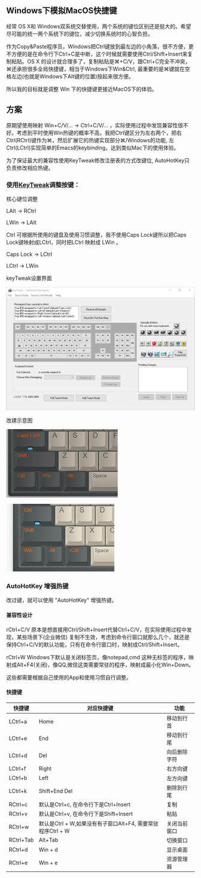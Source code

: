 ## Windows下模拟MacOS快捷键

经常 OS X和 Windows双系统交替使用，两个系统的键位区别还是挺大的。希望尽可能的统一两个系统下的键位，减少切换系统时的心智负担。

作为Copy&Paste程序员，Windows把Ctrl键放到最左边的小角落，很不方便，更不方便的是在命令行下Ctrl+C是中断，这个时候就需要使用Ctrl/Shift+Insert来复制粘贴。OS X 的设计就合理多了，复制粘贴是⌘+C/V，跟Ctrl+C完全不冲突，⌘还承担很多全局快捷键，相当于Windows下Win&Ctrl, 最重要的是⌘键就在空格左边(也就是Windows下Alt键的位置)按起来很方便。

所以我的目标就是调整 Win 下的快捷键更接近MacOS下的体验。

## 方案

原期望使用映射 Win+C/V/...  -> Ctrl+C/V/... ，实际使用过程中发现兼容性很不好。考虑到平时使用Win热键的概率不高，我把Ctrl键区分为左右两个，把右Ctrl(RCtrl)键作为⌘，然后扩展它的热键实现部分⌘/Windows的功能, 左Ctrl(LCtrl)实现简单的Emacs的keybinding，达到类似Mac下的使用体验。

为了保证最大的兼容性使用KeyTweak修改注册表的方式改键位, AutoHotKey只负责修改相应热键。

### 使用[KeyTweak](.dist/KeyTweak.exe)调整按键：

核心键位调整

LAlt -> RCtrl	

LWin -> LAlt

Ctrl 可根据所使用的键盘及使用习惯调整，我不使用Caps Lock键所以把Caps Lock键映射成LCtrl，同时把LCtrl 映射成 LWin 。

Caps Lock -> LCtrl	

LCtrl -> LWin 



keyTweak设置界面

![keyTweak](./image/keytweak.png)

改建示意图

![before](./image/before.png)

![after](./image/after.png)



### AutoHotKey 增强热键

改过键，就可以使用 "AutoHotKey" 增强热键。

#### 兼容性设计

rCtrl+C/V	原本是想直接用Ctrl/Shift+Insert代替Ctrl+C/V，在实际使用过程中发现，某些场景下(企业微信) 复制不生效，考虑到命令行窗口就那么几个，就还是保持Ctrl+C/V的默认功能，只有在命令行窗口时，映射成Ctrl/Shift+Insert。

rCtrl+W	Windows下默认是关闭标签页，像notepad,cmd 这种无标签的程序，映射成Alt+F4(关闭)，像QQ,微信这类需要常驻的程序，映射成最小化Win+Down。

这些都需要根据自己使用的App和使用习惯自行调整。



#### 快捷键

|  快捷键 | 对应快捷键 | 功能  |
|---|---|---|
| LCtrl+a | Home | 移动到行首 |
| LCtrl+e | End | 移动到行尾 |
| LCtrl+d | Del | 向后删除字符 |
| LCtrl+f | Right | 右方向键 |
| LCtrl+b | Left | 左方向键 |
| LCtrl+k | Shift+End Del | 删除到行尾 |
| RCtrl+c | 默认是Ctrl+c, 在命令行下是Ctrl+Insert | 复制 |
| RCtrl+v | 默认是Ctrl+v, 在命令行下是Shift+Insert | 粘贴 |
| RCtrl+w | 默认是Ctrl + W,如果没有有子窗口Alt+F4, 需要常驻程序Ctrl + W | 关闭当前窗口 |
| RCtrl+Tab | Alt+Tab | 切换窗口 |
| RCtrl+d | Win + d | 显示桌面 |
| RCtrl+e | Win + e | 资源管理器 |
